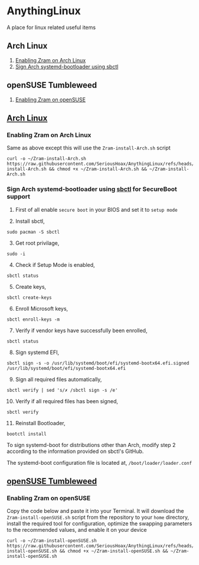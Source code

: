 # AnythingLinux
A place for linux related useful items

## Arch Linux
1. [Enabling Zram on Arch Linux](https://github.com/SeriousHoax/AnythingLinux#enabling-zram-on-arch-linux)
2. [Sign Arch systemd-bootloader using sbctl](https://github.com/SeriousHoax/AnythingLinux#sign-arch-systemd-bootloader-using-sbctl-for-secureboot-support)
## openSUSE Tumbleweed
1. [Enabling Zram on openSUSE](https://github.com/SeriousHoax/AnythingLinux#enabling-zram-on-opensuse)

## <u>Arch Linux</u>

### Enabling Zram on Arch Linux
Same as above except this will use the `Zram-install-Arch.sh` script
```
curl -o ~/Zram-install-Arch.sh https://raw.githubusercontent.com/SeriousHoax/AnythingLinux/refs/heads/main/Zram-install-Arch.sh && chmod +x ~/Zram-install-Arch.sh && ~/Zram-install-Arch.sh
```

### Sign Arch systemd-bootloader using [sbctl](https://github.com/Foxboron/sbctl) for SecureBoot support
1. First of all enable ```secure boot``` in your BIOS and set it to ```setup mode```

2. Install sbctl, 
```
sudo pacman -S sbctl
```
3. Get root privilage, 
```
sudo -i
```
4. Check if Setup Mode is enabled, 
```
sbctl status
```
5. Create keys, 
```
sbctl create-keys
```
6. Enroll Microsoft keys,
```
sbctl enroll-keys -m
```
7. Verify if vendor keys have successfully been enrolled, 
```
sbctl status
```
8. Sign systemd EFI,
```
sbctl sign -s -o /usr/lib/systemd/boot/efi/systemd-bootx64.efi.signed /usr/lib/systemd/boot/efi/systemd-bootx64.efi
```
09. Sign all required files automatically,
```
sbctl verify | sed 's/✗ /sbctl sign -s /e'
```
10. Verify if all required files has been signed,
```
sbctl verify
```
11. Reinstall Bootloader,
```
bootctl install
```
To sign systemd-boot for distributions other than Arch, modify step 2 according to the information provided on sbctl's GitHub.

The systemd-boot configuration file is located at, ```/boot/loader/loader.conf```

## <u>openSUSE Tumbleweed</u>

### Enabling Zram on openSUSE
Copy the code below and paste it into your Terminal. It will download the `Zram-install-openSUSE.sh` script from the repository to your `home` directory, install the required tool for configuration, optimize the swapping parameters to the recommended values, and enable it on your device
```
curl -o ~/Zram-install-openSUSE.sh https://raw.githubusercontent.com/SeriousHoax/AnythingLinux/refs/heads/main/Zram-install-openSUSE.sh && chmod +x ~/Zram-install-openSUSE.sh && ~/Zram-install-openSUSE.sh
```